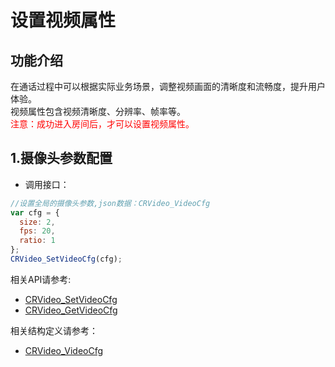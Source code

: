 
# 设置视频属性

## 功能介绍

在通话过程中可以根据实际业务场景，调整视频画面的清晰度和流畅度，提升用户体验。</br>
视频属性包含视频清晰度、分辨率、帧率等。</br>
<font color=Red>注意：成功进入房间后，才可以设置视频属性。</font>

<h2 id=cfg> 1.摄像头参数配置</h2>

- 调用接口：

```js
//设置全局的摄像头参数,json数据：CRVideo_VideoCfg
var cfg = {
  size: 2,
  fps: 20,
  ratio: 1
};
CRVideo_SetVideoCfg(cfg);

```
相关API请参考:
* [CRVideo_SetVideoCfg](API.md#CRVideo_SetVideoCfg)
* [CRVideo_GetVideoCfg](API.md#CRVideo_GetVideoCfg)

相关结构定义请参考：
* [CRVideo_VideoCfg](TypeDefinitions.md#CRVideo_VideoCfg)
